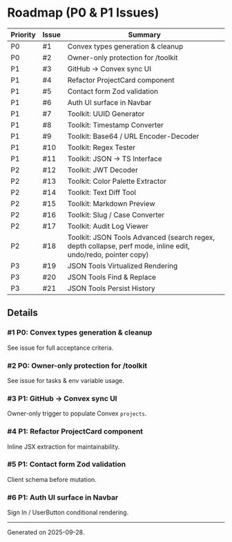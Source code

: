 # Roadmap (P0 & P1 Issues)

| Priority | Issue | Summary |
| -------- | ----- | ------- |
| P0 | #1 | Convex types generation & cleanup |
| P0 | #2 | Owner-only protection for /toolkit |
| P1 | #3 | GitHub → Convex sync UI |
| P1 | #4 | Refactor ProjectCard component |
| P1 | #5 | Contact form Zod validation |
| P1 | #6 | Auth UI surface in Navbar |
| P1 | #7 | Toolkit: UUID Generator |
| P1 | #8 | Toolkit: Timestamp Converter |
| P1 | #9 | Toolkit: Base64 / URL Encoder-Decoder |
| P1 | #10 | Toolkit: Regex Tester |
| P1 | #11 | Toolkit: JSON → TS Interface |
| P2 | #12 | Toolkit: JWT Decoder |
| P2 | #13 | Toolkit: Color Palette Extractor |
| P2 | #14 | Toolkit: Text Diff Tool |
| P2 | #15 | Toolkit: Markdown Preview |
| P2 | #16 | Toolkit: Slug / Case Converter |
| P2 | #17 | Toolkit: Audit Log Viewer |
| P2 | #18 | Toolkit: JSON Tools Advanced (search regex, depth collapse, perf mode, inline edit, undo/redo, pointer copy) |
| P3 | #19 | JSON Tools Virtualized Rendering |
| P3 | #20 | JSON Tools Find & Replace |
| P3 | #21 | JSON Tools Persist History |

## Details

### #1 P0: Convex types generation & cleanup

See issue for full acceptance criteria.

### #2 P0: Owner-only protection for /toolkit

See issue for tasks & env variable usage.

### #3 P1: GitHub → Convex sync UI

Owner-only trigger to populate Convex `projects`.

### #4 P1: Refactor ProjectCard component

Inline JSX extraction for maintainability.

### #5 P1: Contact form Zod validation

Client schema before mutation.

### #6 P1: Auth UI surface in Navbar

Sign In / UserButton conditional rendering.

---
Generated on 2025-09-28.
